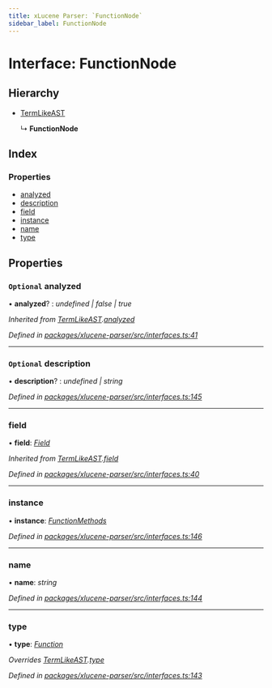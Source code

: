 ```yaml
---
title: xLucene Parser: `FunctionNode`
sidebar_label: FunctionNode
---
```


# Interface: FunctionNode

## Hierarchy

* [TermLikeAST](termlikeast.md)

  ↳ **FunctionNode**

## Index

### Properties

* [analyzed](functionnode.md#optional-analyzed)
* [description](functionnode.md#optional-description)
* [field](functionnode.md#field)
* [instance](functionnode.md#instance)
* [name](functionnode.md#name)
* [type](functionnode.md#type)

## Properties

### `Optional` analyzed

• **analyzed**? : *undefined | false | true*

*Inherited from [TermLikeAST](termlikeast.md).[analyzed](termlikeast.md#optional-analyzed)*

*Defined in [packages/xlucene-parser/src/interfaces.ts:41](https://github.com/terascope/teraslice/blob/f95bb5556/packages/xlucene-parser/src/interfaces.ts#L41)*

___

### `Optional` description

• **description**? : *undefined | string*

*Defined in [packages/xlucene-parser/src/interfaces.ts:145](https://github.com/terascope/teraslice/blob/f95bb5556/packages/xlucene-parser/src/interfaces.ts#L145)*

___

###  field

• **field**: *[Field](../overview.md#field)*

*Inherited from [TermLikeAST](termlikeast.md).[field](termlikeast.md#field)*

*Defined in [packages/xlucene-parser/src/interfaces.ts:40](https://github.com/terascope/teraslice/blob/f95bb5556/packages/xlucene-parser/src/interfaces.ts#L40)*

___

###  instance

• **instance**: *[FunctionMethods](functionmethods.md)*

*Defined in [packages/xlucene-parser/src/interfaces.ts:146](https://github.com/terascope/teraslice/blob/f95bb5556/packages/xlucene-parser/src/interfaces.ts#L146)*

___

###  name

• **name**: *string*

*Defined in [packages/xlucene-parser/src/interfaces.ts:144](https://github.com/terascope/teraslice/blob/f95bb5556/packages/xlucene-parser/src/interfaces.ts#L144)*

___

###  type

• **type**: *[Function](../enums/asttype.md#function)*

*Overrides [TermLikeAST](termlikeast.md).[type](termlikeast.md#type)*

*Defined in [packages/xlucene-parser/src/interfaces.ts:143](https://github.com/terascope/teraslice/blob/f95bb5556/packages/xlucene-parser/src/interfaces.ts#L143)*
